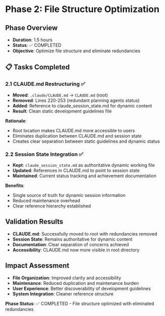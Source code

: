 # Phase 2: File Structure Optimization

## Phase Overview
- **Duration**: 1.5 hours
- **Status**: ✅ COMPLETED  
- **Objective**: Optimize file structure and eliminate redundancies

## 📋 Tasks Completed

### 2.1 CLAUDE.md Restructuring ✅
- **Moved**: `.claude/CLAUDE.md` → `CLAUDE.md` (root)
- **Removed**: Lines 220-253 (redundant planning agents status)
- **Added**: Reference to claude_session_state.md for dynamic content
- **Result**: Clean static development guidelines file

**Rationale**: 
- Root location makes CLAUDE.md more accessible to users
- Eliminates duplication between CLAUDE.md and session state
- Creates clear separation between static guidelines and dynamic status

### 2.2 Session State Integration ✅
- **Kept**: `claude_session_state.md` as authoritative dynamic working file
- **Updated**: References in CLAUDE.md to point to session state
- **Maintained**: Current status tracking and achievement documentation

**Benefits**:
- Single source of truth for dynamic session information
- Reduced maintenance overhead
- Clear reference hierarchy established

## Validation Results
- **CLAUDE.md**: Successfully moved to root with redundancies removed
- **Session State**: Remains authoritative for dynamic content
- **Documentation**: Clear separation of concerns achieved
- **Accessibility**: CLAUDE.md now more visible in root directory

## Impact Assessment
- **File Organization**: Improved clarity and accessibility
- **Maintenance**: Reduced duplication and maintenance burden
- **User Experience**: Better discoverability of development guidelines
- **System Integration**: Cleaner reference structure

**Phase Status**: ✅ COMPLETED - File structure optimized with eliminated redundancies